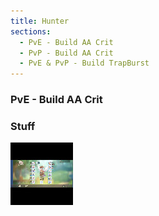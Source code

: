 ```yaml
---
title: Hunter
sections:
  - PvE - Build AA Crit
  - PvP - Build AA Crit
  - PvE & PvP - Build TrapBurst
---
```


### PvE - Build AA Crit 

### Stuff

<div class="row">
  <div class="col-md-3 col-sm-3 col-xs-6">
    <div class="screenshot-holder">
      <a href="assets/images/jobs/hunter/Hunter_PvE_AA_Crit_Build.png" data-toggle="lightbox"><img class="img-responsive" src="assets/images/jobs/hunter/Hunter_PvE_AA_Crit_Build_thumb.jpg" alt="screenshot" /></a>
      <a class="mask" href="assets/images/jobs/hunter/Hunter_PvE_AA_Crit_Build.png" data-toggle="lightbox"><i class="icon fa fa-search-plus"></i></a>
    </div>
  </div>
</div>
